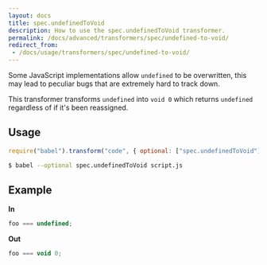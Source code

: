 ```yaml
---
layout: docs
title: spec.undefinedToVoid
description: How to use the spec.undefinedToVoid transformer.
permalink: /docs/advanced/transformers/spec/undefined-to-void/
redirect_from:
 - /docs/usage/transformers/spec/undefined-to-void/
---
```


Some JavaScript implementations allow `undefined` to be overwritten, this
may lead to peculiar bugs that are extremely hard to track down.

This transformer transforms `undefined` into `void 0` which returns `undefined`
regardless of if it's been reassigned.

## Usage

```javascript
require("babel").transform("code", { optional: ["spec.undefinedToVoid"] });
```

```sh
$ babel --optional spec.undefinedToVoid script.js
```

## Example

**In**

```javascript
foo === undefined;
```

**Out**

```javascript
foo === void 0;
```
